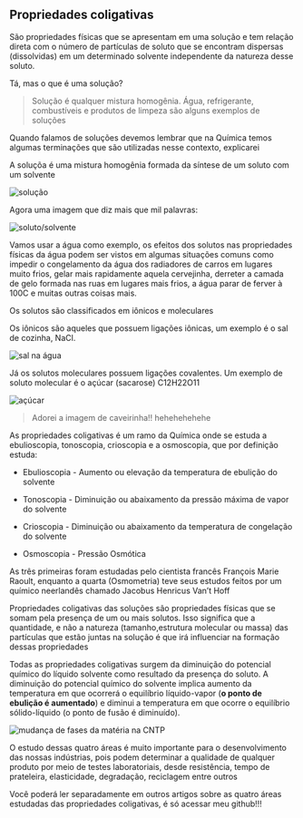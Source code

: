 ## Propriedades coligativas

São propriedades físicas que se apresentam em uma solução e tem relação direta com o número de partículas de soluto que se encontram dispersas (dissolvidas) em um determinado solvente independente da natureza desse soluto. 

Tá, mas o que é uma solução?

> Solução é qualquer mistura homogênia. Água, refrigerante, combustíveis e produtos de limpeza são alguns exemplos de soluções

Quando falamos de soluções devemos lembrar que na Química temos algumas terminações que são utilizadas nesse contexto, explicarei

A soluçõa é uma mistura homogênia formada da síntese de um soluto com um solvente

![solução](http://mundoeducacao.bol.uol.com.br/upload/conteudo_legenda/dcec57c01661c6fb8eba08e5dcdcdaae.jpg)

Agora uma imagem que diz mais que mil palavras:

![soluto/solvente](http://www.soq.com.br/conteudos/em/solucoes/index_clip_image003.gif)


Vamos usar a água como exemplo, os efeitos dos solutos nas propriedades físicas da água podem ser vistos em algumas situações comuns como impedir o congelamento da água dos radiadores de carros em lugares muito frios, gelar mais rapidamente aquela cervejinha, derreter a camada de gelo formada nas ruas em lugares mais frios, a água parar de ferver à 100C e muitas outras coisas mais. 


Os solutos são classificados em iônicos e moleculares

Os iônicos são aqueles que possuem ligações iônicas, um exemplo é o sal de cozinha, NaCl.

![sal na água](http://mundoeducacao.bol.uol.com.br/upload/conteudo/sal-na-agua.jpg)

Já os solutos moleculares possuem ligações covalentes. Um exemplo de soluto molecular é o açúcar (sacarose) C12H22O11

![açúcar](http://bitpop.com.br/wp-content/uploads/2013/06/caveiras_acucar_2.jpg)

>Adorei a imagem de caveirinha!! hehehehehehe

As propriedades coligativas é um ramo da Química onde se estuda a ebulioscopia, tonoscopia, crioscopia e a osmoscopia, que por definição estuda:

- Ebulioscopia - Aumento ou elevação da temperatura de ebulição do solvente

- Tonoscopia - Diminuição ou abaixamento da pressão máxima de vapor do solvente 

- Crioscopia - Diminuição ou abaixamento da temperatura de congelação do solvente 

- Osmoscopia - Pressão Osmótica

As três primeiras foram estudadas pelo cientista francês François Marie Raoult, enquanto a quarta (Osmometria) teve seus estudos feitos por um químico neerlandês chamado Jacobus Henricus Van’t Hoff

Propriedades coligativas das soluções são propriedades físicas que se somam pela presença de um ou mais solutos. Isso significa que a quantidade, e não a natureza (tamanho,estrutura molecular ou massa) das partículas que estão juntas na solução é que irá influenciar na formação dessas propriedades

Todas as propriedades coligativas surgem da diminuição do potencial químico do líquido solvente como resultado da presença do soluto. A diminuição do potencial químico do solvente implica aumento da temperatura em que ocorrerá o equilíbrio líquido-vapor (**o ponto de ebulição é aumentado**) e diminui a temperatura em que ocorre o equilíbrio sólido-líquido (o ponto de fusão é diminuído).

![mudança de fases da matéria na CNTP](http://www.colegioweb.com.br/wp-content/uploads/21420.jpg)


O estudo dessas quatro áreas é muito importante para o desenvolvimento das nossas indústrias, pois podem determinar a qualidade de qualquer produto por meio de testes laboratoriais, desde resistência, tempo de prateleira, elasticidade, degradação, reciclagem entre outros

Você poderá ler separadamente em outros artigos sobre as quatro áreas estudadas das propriedades coligativas, é só acessar meu github!!! 

